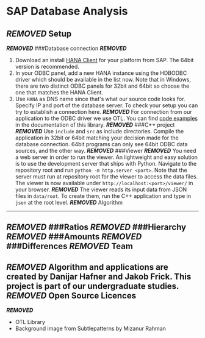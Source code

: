 SAP Database Analysis
=====================
***REMOVED***
Setup
-----
***REMOVED***
###Database connection
***REMOVED***
1. Download an install [HANA Client](https://hanadeveditionsapicl.hana.ondemand.com/hanadevedition/) for your platform from SAP. The 64bit version is recommended.
2. In your ODBC panel, add a new HANA instance using the HDBODBC driver which should be available in the list now. Note that in Windows, there are two distinct ODBC panels for 32bit and 64bit so choose the one that matches the HANA Client.
3. Use `HANA` as DNS name since that's what our source code looks for. Specify IP and port of the database server. To check your setup you can try to establish a connection here.
***REMOVED***
For connection from our application to the ODBC driver we use OTL. You can find [code examples](http://otl.sourceforge.net/otl4_gen_odbc_examples.htm) in the documentation of this library.
***REMOVED***
###C++ project
***REMOVED***
Use `include` and `src` as include directories. Compile the application in 32bit or 64bit matching your decision made for the database connection. 64bit programs can only see 64bit ODBC data sources, and the other way.
***REMOVED***
###Viewer
***REMOVED***
You need a web server in order to run the viewer. An lightweight and easy solution is to use the development server that ships with Python. Navigate to the repository root and run `python -m http.server <port>`. Note that the server must run at repository root for the viewer to access the data files. The viewer is now available under `http://localhost:<port>/viewer/` in your browser.
***REMOVED***
The viewer reads its input data from JSON files in `data/root`. To create them, run the C++ application and type in `json` at the root level.
***REMOVED***
Algorithm
---------
***REMOVED***
###Ratios
***REMOVED***
###Hierarchy
***REMOVED***
###Amounts
***REMOVED***
###Differences
***REMOVED***
Team
----
***REMOVED***
Algorithm and applications are created by Danijar Hafner and Jakob Frick. This project is part of our undergraduate studies.
***REMOVED***
Open Source Licences
--------------------
***REMOVED***
- OTL Library
- Background image from Subtlepatterns by Mizanur Rahman
